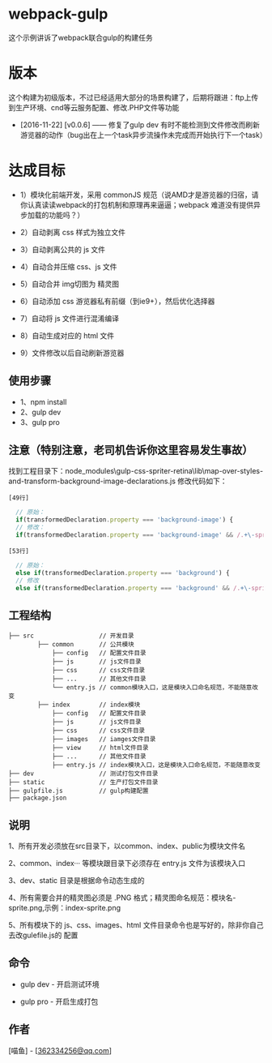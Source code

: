 # webpack-gulp
这个示例讲诉了webpack联合gulp的构建任务

# 版本
这个构建为初级版本，不过已经适用大部分的场景构建了，后期将跟进：ftp上传到生产环境、cnd等云服务配置、修改.PHP文件等功能

* [2016-11-22] [v0.0.6]  ——  修复了gulp dev 有时不能检测到文件修改而刷新游览器的动作（bug出在上一个task异步流操作未完成而开始执行下一个task）

# 达成目标
* 1）模块化前端开发，采用 commonJS 规范（说AMD才是游览器的归宿，请你认真读读webpack的打包机制和原理再来逼逼；webpack 难道没有提供异步加载的功能吗？）

* 2）自动剥离 css 样式为独立文件

* 3）自动剥离公共的 js 文件

* 4）自动合并压缩 css、js 文件

* 5）自动合并 img切图为 精灵图

* 6）自动添加 css 游览器私有前缀（到ie9+），然后优化选择器

* 7）自动将 js 文件进行混淆编译

* 8）自动生成对应的 html 文件

* 9）文件修改以后自动刷新游览器


## 使用步骤
* 1、npm install
* 2、gulp dev
* 3、gulp pro

## 注意（特别注意，老司机告诉你这里容易发生事故）
找到工程目录下：node_modules\gulp-css-spriter-retina\lib\map-over-styles-and-transform-background-image-declarations.js 修改代码如下：

`[49行]`
```javascript
  // 原始：
  if(transformedDeclaration.property === 'background-image') {
  // 修改：
  if(transformedDeclaration.property === 'background-image' && /.+\-sprite.+\.png/i.test(transformedDeclaration.value)) {
```

`[53行]`
```javascript
  // 原始：
  else if(transformedDeclaration.property === 'background') {
  // 修改
  else if(transformedDeclaration.property === 'background' && /.+\-sprite.+\.png/i.test(transformedDeclaration.value)) {
```

## 工程结构
```
├── src                  // 开发目录
        ├── common       // 公共模块
            ├── config   // 配置文件目录
            ├── js       // js文件目录
            ├── css      // css文件目录
            ├── ...      // 其他文件目录
            └── entry.js // common模块入口，这是模块入口命名规范，不能随意改变
        ├── index        // index模块
            ├── config   // 配置文件目录
            ├── js       // js文件目录
            ├── css      // css文件目录
            ├── images   // iamges文件目录
            ├── view     // html文件目录
            ├── ...      // 其他文件目录
            ├── entry.js // index模块入口，这是模块入口命名规范，不能随意改变
├── dev                  // 测试打包文件目录
├── static               // 生产打包文件目录
├── gulpfile.js          // gulp构建配置
├── package.json
```

## 说明
1、所有开发必须放在src目录下，以common、index、public为模块文件名

2、common、index··· 等模块跟目录下必须存在 entry.js 文件为该模块入口

3、dev、static 目录是根据命令动态生成的

4、所有需要合并的精灵图必须是 .PNG 格式；精灵图命名规范：模块名-sprite.png,示例：index-sprite.png

5、所有模块下的 js、css、images、html 文件目录命令也是写好的，除非你自己去改gulefile.js的 配置

## 命令
* gulp dev - 开启测试环境

* gulp pro - 开启生成打包

## 作者
[喵鱼] - [362334256@qq.com]
